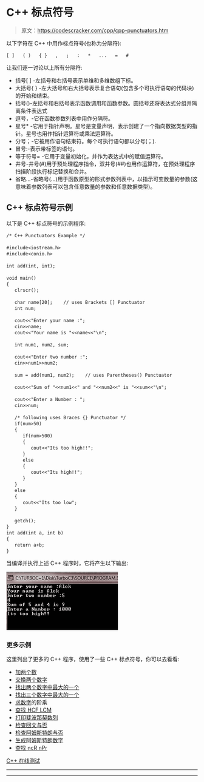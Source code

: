 # C++ 标点符号

> 原文：<https://codescracker.com/cpp/cpp-punctuators.htm>

以下字符在 C++ 中用作标点符号(也称为分隔符):

```
[ ]   ( )   { }   ,   ;   :   *   ...   =   #
```

让我们逐一讨论以上所有分隔符:

*   括号[ ] -左括号和右括号表示单维和多维数组下标。
*   大括号{ } -左大括号和右大括号表示复合语句(包含多个可执行语句的代码块)的开始和结束。
*   括号()-左括号和右括号表示函数调用和函数参数。圆括号还将表达式分组并隔离条件表达式
*   逗号，-它在函数参数列表中用作分隔符。
*   星号* -它用于指针声明。星号是变量声明，表示创建了一个指向数据类型的指针。星号也用作指针运算符或乘法运算符。
*   分号；-它被用作语句结束符。每个可执行语句都以分号(；).
*   冒号:-表示带标签的语句。
*   等于符号= -它用于变量初始化，并作为表达式中的赋值运算符。
*   井号-井号(#)用于预处理程序指令，双井号(##)也用作运算符，在预处理程序扫描阶段执行标记替换和合并。
*   省略...-省略号(...)用于函数原型的形式参数列表中，以指示可变数量的参数(这意味着参数列表可以包含任意数量的参数和任意数据类型)。

## C++ 标点符号示例

以下是 C++ 标点符号的示例程序:

```
/* C++ Punctuators Example */

#include<iostream.h>
#include<conio.h>

int add(int, int);

void main()
{
   clrscr();

   char name[20];    // uses Brackets [] Punctuator
   int num;

   cout<<"Enter your name :";
   cin>>name;
   cout<<"Your name is "<<name<<"\n";

   int num1, num2, sum;

   cout<<"Enter two number :";
   cin>>num1>>num2;

   sum = add(num1, num2);    // uses Parentheses() Punctuator

   cout<<"Sum of "<<num1<<" and "<<num2<<" is "<<sum<<"\n";

   cout<<"Enter a Number : ";
   cin>>num;

   /* following uses Braces {} Punctuator */
   if(num>50)
   {
      if(num>500)
      {
         cout<<"Its too high!!";
      }
      else
      {
         cout<<"Its high!!";
      }
   }
   else
   {
      cout<<"Its too low";
   }

   getch();
}
int add(int a, int b)
{
   return a+b;
}
```

当编译并执行上述 C++ 程序时，它将产生以下输出:

![c++ punctuators separators](img/64eb593828737469d7281ea93a6f78b8.png)

### 更多示例

这里列出了更多的 C++ 程序，使用了一些 C++ 标点符号，你可以去看看:

*   [加两个数](/cpp/program/cpp-program-add-two-numbers.htm)
*   [交换两个数字](/cpp/program/cpp-program-swap-two-numbers.htm)
*   [找出两个数字中最大的一个](/cpp/program/cpp-program-find-greatest-of-two-numbers.htm)
*   [找出三个数字中最大的一个](/cpp/program/cpp-program-find-greatest-of-three-numbers.htm)
*   [求数字](/cpp/program/cpp-program-find-factorial.htm)的阶乘
*   [查找 HCF LCM](/cpp/program/cpp-program-find-hcf-lcm.htm)
*   [打印斐波那契数列](/cpp/program/cpp-program-print-fabonacci-series.htm)
*   [检查回文与否](/cpp/program/cpp-program-palindrome-number.htm)
*   [检查阿姆斯特朗与否](/cpp/program/cpp-program-find-armstrong-number.htm)
*   [生成阿姆斯特朗数字](/cpp/program/cpp-program-generate-armstrong-number.htm)
*   [查找 ncR nPr](/cpp/program/cpp-program-find-ncr-npr.htm)

[C++ 在线测试](/exam/showtest.php?subid=3)

* * *

* * *